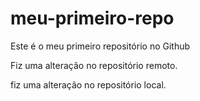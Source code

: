 # meu-primeiro-repo
Este é o meu primeiro repositório no Github

Fiz uma alteração no repositório remoto.

fiz uma alteração no repositório local.
